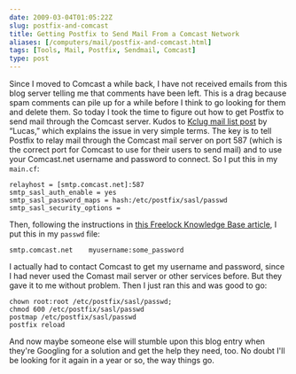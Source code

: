 ```yaml
--- 
date: 2009-03-04T01:05:22Z
slug: postfix-and-comcast
title: Getting Postfix to Send Mail From a Comcast Network
aliases: [/computers/mail/postfix-and-comcast.html]
tags: [Tools, Mail, Postfix, Sendmail, Comcast]
type: post
---
```


Since I moved to Comcast a while back, I have not received emails from this blog
server telling me that comments have been left. This is a drag because spam
comments can pile up for a while before I think to go looking for them and
delete them. So today I took the time to figure out how to get Postfix to send
mail through the Comcast server. Kudos to [Kclug mail list post] by “Lucas,”
which explains the issue in very simple terms. The key is to tell Postfix to
relay mail through the Comcast mail server on port 587 (which is the correct
port for Comcast to use for their users to send mail) and to use your
Comcast.net username and password to connect. So I put this in my `main.cf`:

    relayhost = [smtp.comcast.net]:587
    smtp_sasl_auth_enable = yes
    smtp_sasl_password_maps = hash:/etc/postfix/sasl/passwd
    smtp_sasl_security_options =

Then, following the instructions in [this Freelock Knowledge Base article], I
put this in my `passwd` file:

    smtp.comcast.net    myusername:some_password

I actually had to contact Comcast to get my username and password, since I had
never used the Comast mail server or other services before. But they gave it to
me without problem. Then I just ran this and was good to go:

    chown root:root /etc/postfix/sasl/passwd;
    chmod 600 /etc/postfix/sasl/passwd
    postmap /etc/postfix/sasl/passwd 
    postfix reload

And now maybe someone else will stumble upon this blog entry when they're
Googling for a solution and get the help they need, too. No doubt I'll be
looking for it again in a year or so, the way things go.

  [Kclug mail list post]: http://www.kclug.org/pipermail/kclug/2008-February/032558.html
    "Comcast and Postfix"
  [this Freelock Knowledge Base article]: http://freelock.com/kb/Postfix_relayhost
    "Postfix relayhost"
